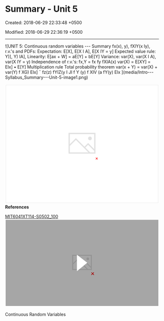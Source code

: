 # Summary - Unit 5

Created: 2018-06-29 22:33:48 +0500

Modified: 2018-06-29 22:36:19 +0500

---

![UNIT 5: Continuous random variables --- Summary fx(x), y), fXlY(x ly), r.v.'s and PDFs: Expectation: E[X], E[X I A], E[X IY = y] Expected value rule: Y)], Y) IA], Linearity: E[ax + W] = aE[Y] + bE[Y] Variance: var(X), var(X I A), var(X IY = y) Independence of r.v.'s: fx,Y = fx fy fXIA(x) var(X) = E[XY] = Elx] • E[Y] Multiplication rule Total probability theorem var(x + Y) = var(X) + var(Y) f XG) Elx] ¯ fz(z) fYIZ(y I JI f Y (y) f XIV (a fY(y) Elx ](media/Intro---Syllabus_Summary---Unit-5-image1.png)

![What was new? Replace: --- sums by integrals --- PMFs by PDFs Densities are not probabilities: PG X ö) fx(x) • ö Conditioning on events {Y = y} that have zero probability CDF: Fx(x) = x) Bayes' rule variations and mixed (discrete/continuous) models ](media/Intro---Syllabus_Summary---Unit-5-image2.png)
**References**

[MIT6041XT114-S0502_100](https://www.youtube.com/watch?v=P3_W6ZsL-A8)
![](media/Intro---Syllabus_Summary---Unit-5-image3.png)

Continuous Random Variables

